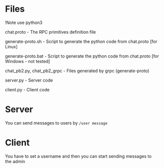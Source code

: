 # Files

!Note use python3

chat.proto - The RPC primitives definition file

generate-proto.sh - Script to generate the python code from chat.proto [for Linux]

generate-proto.bat - Script to generate the python code from chat.proto [for Windows - not tested]

chat_pb2.py, chat_pb2_grpc - Files generated by grpc (generate-proto)

server.py - Server code

client.py - Client code

# Server

You can send messages to users by `/user message`

# Client

You have to set a username and then you can start sending messages to the admin
